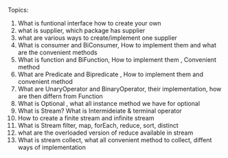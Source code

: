 Topics:
1. What is funtional interface how to create your own
2. what is supplier, which package has supplier
3. what are various ways to create/implement one supplier
4. What is consumer and BiConsumer, How to implement them and what are the convenient methods
5. What is function and BiFunction, How to implement them , Convenient method
6. What are Predicate and Bipredicate , How to implement them and convenient method
7. What are UnaryOperator and BinaryOperator, their implementation, how are then differn from Function
8. What is Optional , what all instance method we have for optional
9. What is Stream? What is Intermideiate & terminal operator
10. How to create a finite stream and infinite stream
11. What is Stream filter, map, forEach, reduce, sort, distinct
12. what are the overloaded version of reduce available in stream
13. What is stream collect, what all convenient method to collect, diffent ways of implementation
